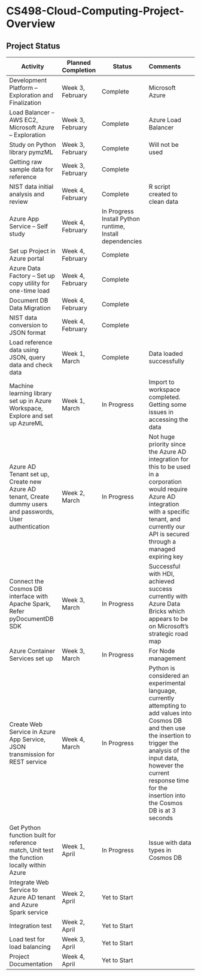 # CS498-Cloud-Computing-Project-Overview

## Project Status

| Activity      | Planned Completion   |Status      | Comments      |
| ------------- |----------------------|------------|:--------------|
| Development Platform – Exploration and Finalization |	Week 3, February| Complete| Microsoft Azure |
| Load Balancer – AWS EC2, Microsoft Azure – Exploration | Week 3, February| Complete| Azure Load Balancer |
| Study on Python library pymzML | Week 3, February| Complete| Will not be used |
| Getting raw sample data for reference| Week 3, February| Complete||
| NIST data initial analysis and review	| Week 4, February|	Complete| R script created to clean data |
| Azure App Service – Self study | Week 4, February|	In Progress	Install Python runtime, Install dependencies |
| Set up Project in Azure portal	| Week 4, February| Complete ||	
| Azure Data Factory – Set up copy utility for one-time load| Week 4, February| Complete ||	
| Document DB Data Migration	| Week 4, February| Complete ||
| NIST data conversion to JSON format| Week 4, February| Complete ||	
| Load reference data using JSON, query data and check data |Week 1, March |Complete	| Data loaded successfully|
| Machine learning library set up in Azure Workspace, Explore and set up AzureML	| Week 1, March	| In Progress |Import to workspace completed. Getting some issues in accessing the data |
| Azure AD Tenant set up, Create new Azure AD tenant, Create dummy users and passwords, User authentication|	Week 2, March |In Progress |Not huge priority since the Azure AD integration for this to be used in a corporation would require Azure AD integration with a specific tenant, and currently our API is secured through a managed expiring key |
| Connect the Cosmos DB interface with Apache Spark, Refer pyDocumentDB SDK |Week 3, March |In Progress |Successful with HDI, achieved success currently with Azure Data Bricks which appears to be on Microsoft’s strategic road map |
| Azure Container Services set up |Week 3, March |In Progress | For Node management|
| Create Web Service in Azure App Service, JSON transmission for REST service| Week 4, March |In Progress |Python is considered an experimental language, currently attempting to add values into Cosmos DB and then use the insertion to trigger the analysis of the input data, however the current response time for the insertion into the Cosmos DB is at 3 seconds |
| Get Python function built for reference match, Unit test the function locally within Azure | Week 1, April |In Progress |Issue with data types in Cosmos DB |
| Integrate Web Service to Azure AD tenant and Azure Spark service | Week 2, April | Yet to Start |	
| Integration test| Week 2, April| Yet to Start|
| Load test for load balancing |Week 3, April| Yet to Start|
| Project Documentation	| Week 4, April| Yet to Start|
